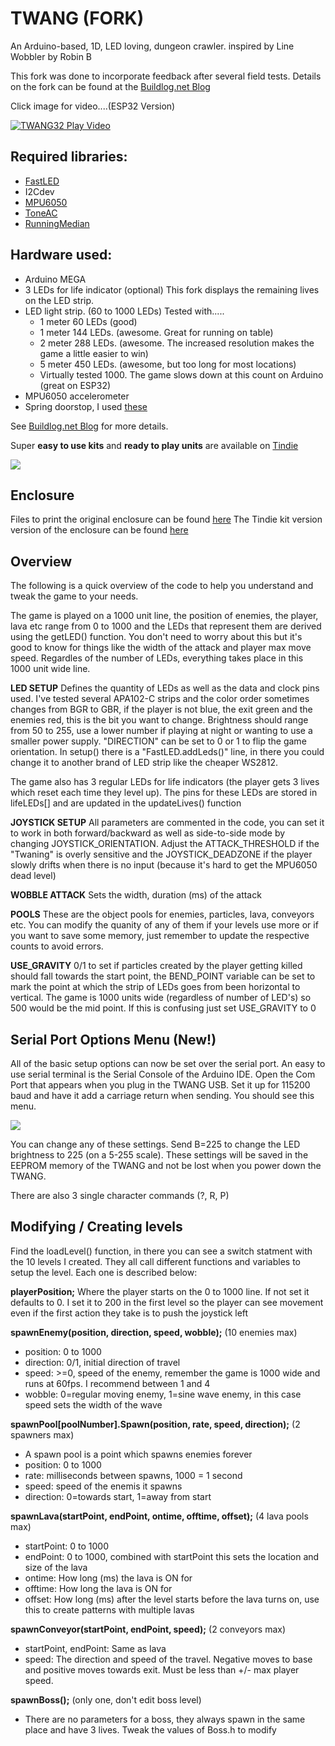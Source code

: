 # TWANG (FORK)
An Arduino-based, 1D, LED loving, dungeon crawler. inspired by Line Wobbler by Robin B

This fork was done to incorporate feedback after several field tests. Details on the fork can be found at the [Buildlog.net Blog](http://www.buildlog.net/blog?s=twang)

Click image for video....(ESP32 Version)

[![TWANG32 Play Video](https://img.youtube.com/vi/RXpfa-ZvUMA/0.jpg)](https://www.youtube.com/watch?v=RXpfa-ZvUMA)


## Required libraries:
* [FastLED](http://fastled.io/)
* I2Cdev
* [MPU6050](https://github.com/jrowberg/i2cdevlib/tree/master/Arduino/MPU6050)
* [ToneAC](http://forum.arduino.cc/index.php?topic=142097.0)
* [RunningMedian](http://playground.arduino.cc/Main/RunningMedian)

## Hardware used:
* Arduino MEGA
* 3 LEDs for life indicator (optional) This fork displays the remaining lives on the LED strip.
* LED light strip. (60 to 1000 LEDs) Tested with.....
  * 1 meter 60 LEDs (good)
  * 1 meter 144 LEDs. (awesome. Great for running on table)
  * 2 meter 288 LEDs. (awesome. The increased resolution makes the game a little easier to win)
  * 5 meter 450 LEDs. (awesome, but too long for most locations)
  * Virtually tested 1000. The game slows down at this count on Arduino (great on ESP32)
* MPU6050 accelerometer
* Spring doorstop, I used [these](http://smile.amazon.com/gp/product/B00J4Y5BU2)

See [Buildlog.net Blog](http://www.buildlog.net/blog?s=twang) for more details.

Super **easy to use kits** and **ready to play units** are available on [Tindie](https://www.tindie.com/products/33366583/twang-shield-kit/)

![](http://www.buildlog.net/blog/wp-content/uploads/2018/04/20180416_103412.jpg)

## Enclosure
Files to print the original enclosure can be found [here](http://www.thingiverse.com/thing:1116899)
The Tindie kit version version of the enclosure can be found [here](https://www.thingiverse.com/thing:2770292)


## Overview
The following is a quick overview of the code to help you understand and tweak the game to your needs.

The game is played on a 1000 unit line, the position of enemies, the player, lava etc range from 0 to 1000 and the LEDs that represent them are derived using the getLED() function. You don't need to worry about this but it's good to know for things like the width of the attack and player max move speed. Regardles of the number of LEDs, everything takes place in this 1000 unit wide line.

**LED SETUP** Defines the quantity of LEDs as well as the data and clock pins used. I've tested several APA102-C strips and the color order sometimes changes from BGR to GBR, if the player is not blue, the exit green and the enemies red, this is the bit you want to change. Brightness should range from 50 to 255, use a lower number if playing at night or wanting to use a smaller power supply. "DIRECTION" can be set to 0 or 1 to flip the game orientation. In setup() there is a "FastLED.addLeds()" line, in there you could change it to another brand of LED strip like the cheaper WS2812.

The game also has 3 regular LEDs for life indicators (the player gets 3 lives which reset each time they level up). The pins for these LEDs are stored in lifeLEDs[] and are updated in the updateLives() function

**JOYSTICK SETUP** All parameters are commented in the code, you can set it to work in both forward/backward as well as side-to-side mode by changing JOYSTICK_ORIENTATION. Adjust the ATTACK_THRESHOLD if the "Twaning" is overly sensitive and the JOYSTICK_DEADZONE  if the player slowly drifts when there is no input (because it's hard to get the MPU6050 dead level)

**WOBBLE ATTACK** Sets the width, duration (ms) of the attack

**POOLS** These are the object pools for enemies, particles, lava, conveyors etc. You can modify the quanity of any of them if your levels use more or if you want to save some memory, just remember to update the respective counts to avoid errors.

**USE_GRAVITY** 0/1 to set if particles created by the player getting killed should fall towards the start point, the BEND_POINT variable can be set to mark the point at which the strip of LEDs goes from been horizontal to vertical. The game is 1000 units wide (regardless of number of LED's) so 500 would be the mid point. If this is confusing just set USE_GRAVITY to 0

##  Serial Port Options Menu (New!) ##
All of the basic setup options can now be set over the serial port. An easy to use serial terminal is the Serial Console of the Arduino IDE. Open the Com Port that appears when you plug in the TWANG USB.
Set it up for 115200 baud and have it add a carriage return when sending. You should see this menu.

![](http://www.buildlog.net/blog/wp-content/uploads/2018/04/twang_console.png)


You can change any of these settings. Send B=225 to change the LED brightness to 225 (on a 5-255 scale). These settings will be saved in the EEPROM memory of the TWANG and not be lost when you power down the TWANG.

There are also 3 single character commands (?, R, P)

## Modifying / Creating levels
Find the loadLevel() function, in there you can see a switch statment with the 10 levels I created.
They all call different functions and variables to setup the level. Each one is described below:

**playerPosition;** Where the player starts on the 0 to 1000 line. If not set it defaults to 0. I set it to 200 in the first level so the player can see movement even if the first action they take is to push the joystick left

**spawnEnemy(position, direction, speed, wobble);** (10 enemies max)
* position: 0 to 1000
* direction: 0/1, initial direction of travel
* speed: >=0, speed of the enemy, remember the game is 1000 wide and runs at 60fps. I recommend between 1 and 4
* wobble: 0=regular moving enemy, 1=sine wave enemy, in this case speed sets the width of the wave

**spawnPool[poolNumber].Spawn(position, rate, speed, direction);** (2 spawners max)
* A spawn pool is a point which spawns enemies forever
* position: 0 to 1000
* rate: milliseconds between spawns, 1000 = 1 second
* speed: speed of the enemis it spawns
* direction: 0=towards start, 1=away from start

**spawnLava(startPoint, endPoint, ontime, offtime, offset);** (4 lava pools max)
* startPoint: 0 to 1000
* endPoint: 0 to 1000, combined with startPoint this sets the location and size of the lava
* ontime: How long (ms) the lava is ON for
* offtime: How long the lava is ON for
* offset: How long (ms) after the level starts before the lava turns on, use this to create patterns with multiple lavas

**spawnConveyor(startPoint, endPoint, speed);** (2 conveyors max)
* startPoint, endPoint: Same as lava
* speed: The direction and speed of the travel. Negative moves to base and positive moves towards exit. Must be less than +/- max player speed.

**spawnBoss();** (only one, don't edit boss level)
* There are no parameters for a boss, they always spawn in the same place and have 3 lives. Tweak the values of Boss.h to modify
